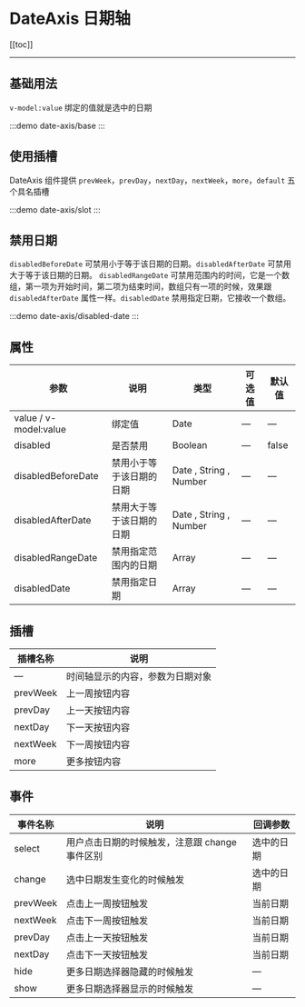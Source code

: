 # DateAxis 日期轴

[[toc]]

---

## 基础用法

`v-model:value` 绑定的值就是选中的日期

:::demo
date-axis/base
:::

## 使用插槽

DateAxis 组件提供 `prevWeek`，`prevDay`，`nextDay`，`nextWeek`，`more`，`default` 五个具名插槽

:::demo
date-axis/slot
:::

## 禁用日期

`disabledBeforeDate` 可禁用小于等于该日期的日期。`disabledAfterDate` 可禁用大于等于该日期的日期。
`disabledRangeDate` 可禁用范围内的时间，它是一个数组，第一项为开始时间，第二项为结束时间，数组只有一项的时候，效果跟 `disabledAfterDate` 属性一样。`disabledDate` 禁用指定日期，它接收一个数组。


:::demo
date-axis/disabled-date
:::

## 属性

| 参数               | 说明                     | 类型                   | 可选值 | 默认值 |
| ------------------ | ------------------------ | ---------------------- | ------ | ------ |
| value / v-model:value    | 绑定值                   | Date                   | —      | —      |
| disabled           | 是否禁用                 | Boolean                | —      | false  |
| disabledBeforeDate | 禁用小于等于该日期的日期 | Date , String , Number | —      | —      |
| disabledAfterDate  | 禁用大于等于该日期的日期 | Date , String , Number | —      | —      |
| disabledRangeDate  | 禁用指定范围内的日期     | Array                  | —      | —      |
| disabledDate       | 禁用指定日期             | Array                  | —      | —      |

## 插槽

| 插槽名称 | 说明                             |
| -------- | -------------------------------- |
| —        | 时间轴显示的内容，参数为日期对象 |
| prevWeek | 上一周按钮内容                   |
| prevDay  | 上一天按钮内容                   |
| nextDay  | 下一天按钮内容                   |
| nextWeek | 下一周按钮内容                   |
| more | 更多按钮内容                 |

## 事件

| 事件名称 | 说明                                           | 回调参数   |
| -------- | ---------------------------------------------- | ---------- |
| select   | 用户点击日期的时候触发，注意跟 change 事件区别 | 选中的日期 |
| change   | 选中日期发生变化的时候触发                     | 选中的日期 |
| prevWeek | 点击上一周按钮触发                             | 当前日期   |
| nextWeek | 点击下一周按钮触发                             | 当前日期   |
| prevDay  | 点击上一天按钮触发                             | 当前日期   |
| nextDay  | 点击下一天按钮触发                             | 当前日期   |
| hide     | 更多日期选择器隐藏的时候触发                   | —          |
| show     | 更多日期选择器显示的时候触发                   | —          |
